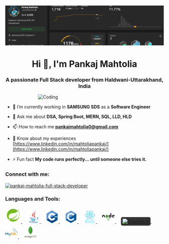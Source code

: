 [![LeetCode Excellence](https://github.com/pankajmahtolia/PankajMahtolia/blob/main/Assets/LeetCode-Excellence.png)](https://www.linkedin.com/in/mahtoliapankaj/)
<h1 align="center">Hi 👋, I'm Pankaj Mahtolia</h1>
<h3 align="center">A passionate Full Stack developer from Haldwani-Uttarakhand, India</h3>
<img align="right" alt="Coding" width="400" src="https://cdn.dribbble.com/users/1162077/screenshots/3848914/programmer.gif">

<p align="left"> <img src="https://komarev.com/ghpvc/?username=pankajmahtolia&label=Profile%20views&color=0e75b6&style=flat" alt="" /> </p>

- 🔭 I’m currently working in **SAMSUNG SDS** as a **Software Engineer**

- 💬 Ask me about **DSA, Spring Boot, MERN, SQL, LLD, HLD**

- 📫 How to reach me **pankajmahtolia0@gmail.com**

- 📄 Know about my experiences [https://www.linkedin.com/in/mahtoliapankaj/](https://www.linkedin.com/in/mahtoliapankaj/)

- ⚡ Fun fact **My code runs perfectly... until someone else tries it.**

<h3 align="left">Connect with me:</h3>
<p align="left">
<a href="https://www.linkedin.com/in/mahtoliapankaj/" target="blank"><img align="center" src="https://raw.githubusercontent.com/rahuldkjain/github-profile-readme-generator/master/src/images/icons/Social/linked-in-alt.svg" alt="pankaj-mahtolia-full-stack-developer" height="30" width="40" /></a>
</p>

<h3 align="left">Languages and Tools:</h3>
<p align="left"> 
    <a href="https://spring.io/projects/spring-boot" target="_blank" rel="noreferrer">
    <img src="https://raw.githubusercontent.com/devicons/devicon/master/icons/spring/spring-original.svg" alt="Spring Boot" width="40" height="40" style="background-color: white; padding: 5px; border-radius: 5px;"/>
    </a>&nbsp;&nbsp;&nbsp;
    <a href="https://www.java.com" target="_blank" rel="noreferrer"> 
        <img src="https://raw.githubusercontent.com/devicons/devicon/master/icons/java/java-original.svg" alt="Java" width="40" height="40"/>
    </a>&nbsp;&nbsp;&nbsp;
    <a href="https://www.w3schools.com/cpp/" target="_blank" rel="noreferrer"> 
        <img src="https://raw.githubusercontent.com/devicons/devicon/master/icons/cplusplus/cplusplus-original.svg" alt="C++" width="40" height="40"/>
    </a>&nbsp;&nbsp;&nbsp;
    <a href="https://www.cprogramming.com/" target="_blank" rel="noreferrer"> 
        <img src="https://raw.githubusercontent.com/devicons/devicon/master/icons/c/c-original.svg" alt="C" width="40" height="40"/>
    </a>&nbsp;&nbsp;&nbsp;
    <a href="https://reactjs.org/" target="_blank" rel="noreferrer"> 
        <img src="https://raw.githubusercontent.com/devicons/devicon/master/icons/react/react-original-wordmark.svg" alt="React" width="40" height="40"/>
    </a>&nbsp;&nbsp;&nbsp;
    <a href="https://nodejs.org" target="_blank" rel="noreferrer"> 
        <img src="https://raw.githubusercontent.com/devicons/devicon/master/icons/nodejs/nodejs-original-wordmark.svg" alt="Node.js" width="40" height="40"/>
    </a>&nbsp;&nbsp;&nbsp;
    <a href="https://expressjs.com" target="_blank" rel="noreferrer"> 
    <a href="https://expressjs.com" target="_blank" rel="noreferrer"> 
    <a href="https://expressjs.com" target="_blank" rel="noreferrer"> 
    <img src="https://img.icons8.com/ios/50/FFFFFF/express-js.png" alt="Express.js" width="40" height="40" style="padding: 5px; background-color: #333; border-radius: 5px;"/>
    </a>&nbsp;&nbsp;&nbsp;
    <a href="https://www.mysql.com/" target="_blank" rel="noreferrer"> 
        <img src="https://raw.githubusercontent.com/devicons/devicon/master/icons/mysql/mysql-original-wordmark.svg" alt="MySQL" width="40" height="40"/>
    </a>&nbsp;&nbsp;&nbsp;
    <a href="https://www.mongodb.com/" target="_blank" rel="noreferrer"> 
        <img src="https://raw.githubusercontent.com/devicons/devicon/master/icons/mongodb/mongodb-original-wordmark.svg" alt="MongoDB" width="40" height="40"/>
    </a>
</p>
